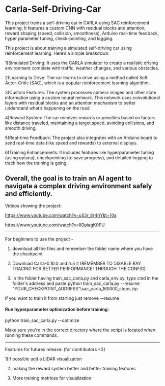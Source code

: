 # Carla-Self-Driving-Car
This project trains a self-driving car in CARLA using SAC reinforcement learning. It features a custom CNN with residual blocks and attention, reward shaping (speed, collision, smoothness), Arduino real-time feedback, hyper parameter tuning, check-pointing, and logging.


This project is about training a simulated self-driving car using reinforcement learning. Here’s a simple breakdown:

  1)Simulated Driving: It uses the CARLA simulator to create a realistic driving environment complete with traffic, weather changes, and various obstacles.

  2)Learning to Drive: The car learns to drive using a method called Soft Actor-Critic (SAC), which is a popular reinforcement learning algorithm.

  3)Custom Features: The system processes camera images and other state information using a custom neural network. This network uses convolutional layers with residual blocks and an attention mechanism to better understand what’s happening     on the road.

  4)Reward System: The car receives rewards or penalties based on factors like distance traveled, maintaining a target speed, avoiding collisions, and smooth driving.

  5)Real-time Feedback: The project also integrates with an Arduino board to send real-time data (like speed and rewards) to external displays.

  6)Training Enhancements: It includes features like hyperparameter tuning (using optuna), checkpointing (to save progress), and detailed logging to track how the training is going.

Overall, the goal is to train an AI agent to navigate a complex driving environment safely and efficiently.
------------------------------------------------------------------------------------------------------------------------------------------------------

Videos showing the project:

https://www.youtube.com/watch?v=uS3r_8r4riY&t=10s

https://www.youtube.com/watch?v=lIOpiagK0PU

------------------------------------------------------------------------------------------------------------------------------------------------------

For beginners to use the project - 

1) download all the files and remember the folder name where you have the checkpoint 

2) Download Carla-0.10.0 and run it (REMEMBER TO DISABLE RAY TRACING FOR BETTER PERFORMANCE! THROUGH THE CONFIG)

3) In the folder having train_sac_carla.py and carla_env.py. type cmd in the folder's address and paste 
python train_sac_carla.py --resume "YOUR_CHECKPOINT_ADDRESS"\sac_carla_160000_steps.zip

if you want to train it from starting just remove --resume 

#### Run hyperparameter optimization before training:

python train_sac_carla.py --optimize


Make sure you're in the correct directory where the script is located when running these commands.

------------------------------------------------------------------------------------------------------------------------------------------------------

Features for futures release: (for contributors <3)

1)If possible add a LIDAR visualization

2) making the reward system better and better training features

3) More training matrices for visualization


